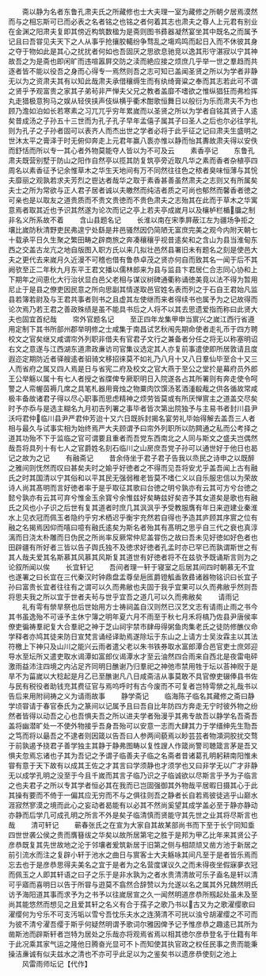 <!-- { "loadSidebar": true } -->
　　斋以静为名者东鲁孔肃夫氏之所藏修也士大夫理一室为藏修之所朝夕居焉漠然而与之相忘斯可已而必表之名者铭之也铭之者何着其志也肃夫之尊人上元君有别业在金渊之阳肃夫复即其傍近构筑数楹为是斋则图书彞器凝然宴坐其中既名之而属予记且曰吾甞见夫天下之人从事乎抢攘胶轕纷争骛乱之塲鸡鸣而起日入而不休彼其身之夺于物如此是其心之扰扰者何如也吾固厌之思欲息驰竞以逸其形守湛寂以宁其神故吾之为是斋也即闲旷而违喧嚣屛交防之渎而絶应接之烦庶几乎举一世之羣趋而共逐者皆不能以役吾之身而心得专一焉然则吾之志可知已盖闻圣贤之所以为学者非静无以为之资肃夫其有以知此哉肃夫承借穰缛生而有纨绮膏粱之奉而其志若此可不谓之贤乎予观富贵之家其子弟茍非严惮夫父兄之教者盖靡不嗜欲之惟纵猖狂而弗检挥丸走猎极意狗马之娱从轻侠挟声伎纵横乎衢术酣歌恒舞日以般衍为乐而肃夫不为也顾乃澹如泊如长若寒素之习兀兀乎穷年累嵗而以圣贤之所以为学者自铭其贤于人逺矣昔成汤之子孙五十三世而为孔子孔子早年孟僖子属其子曰圣人之后也尔必往学礼则为孔子之子孙者固可以表齐人而杰出世之学者必将于此乎征之记曰肃夫生盛明之世沐太平之膏泽于时无俯仰奔走上元君年赢八袠亦惟以静而怡其夀故肃夫得以安佚而舒恬而所以专一其心者外物莫能夺人皆以为不可及云
　　素香亭记
　　东鲁孔肃夫既营别墅于防山之阳作自然亭以揽其防复筑亭旁近取凡华之素而香者杂植亭四周名以素香征予记余惟草木之华生天地间有万不同然往往色之秾者臭味恒薄与其恱夫靡丽之观孰若求夫芳烈之鬯达者哉华之取于素香甚善虽然肃夫之志则又有所属矣夫士之所为常欲与正人君子居者诚以夫皦然而纯洁者质之可尚也郁然而馨香者徳之可亲也是以取友之道贵质而不贵文贵徳而不贵色肃夫之志殆其在此而于草木之华寓意焉者取其近也予识其然遂为论次而记之亭上若夫亭成嵗月以及欀栌栏楯牖之制非名义所系故不着
　　含山县题名记
　　长淮以南在宋季屛蔽江左为疆场争拒之壤比嵗防秋清野吏民弗遑宁处繇是井邑骚然因仍简陋无富庶完美之观今内附天朝七十载承平日久生聚之繁田畴之辟商旅之奔凑穰穰乎视昔逺矣和之含山为县当淮甸东西之交盖古龙亢之地自版图入职方氏以来几拟壮邑然县署旧未有题名之刻是使邑大夫之更代去来嵗月久近漫不可稽也借有鲁恭卓茂之贤亦何自而致其名一闻于后不其阙欤至正二年秋九月东平王君文播以儒林郎来为县与监县卞君居仁合志同心协和上下期年之间恵化大行治状显白邑父老相与谋议树碑通衢称诵徳美竟以法不得为暂用尼止于是县之僚吏因民意之所向思副其情遂取邑官姓名表而列之于石自王君始凡监县若簿若尉及与王君共事者则书之且虚其左使继而来者得续书也属予为之记故得而论次焉乃若王君之善政殊绩是虽不能具书后之人将不以其去思遗爱指而称曰此贤大夫也固宜首纪哉
　　帘外官题名记
　　至正四年龙集甲申当賔兴之嵗江西行省遵用定制下其书所部州郡举明修之士咸集于南昌试艺秋闱先期命使者走礼币于四方聘校文之官矣继又咸谓帘外列职非借夫有官君子文行之兼备者分任之将无以称塞明诏右文之意遂与江西湖东道肃政亷访司官集议选定其人亦复前事遣使即所居敦请且度遐迩定期防近者驿艘逺者驲骑文移招徕莫不如礼乃八月十又八日羣仙毕至合十又三人而省府之属又四人焉是日与省宪二府及校文之官大燕于至公之堂扵是幕府员外郎王公举觞以属十有七人者授之省牒俾专厥职明日入院遂各占其所署则有奔走使令呵警之人帟幄茵褥几席之具笔札器用膏烛之物粟肉饮馔汤茗酒湩殽胾之供各循故常咸极丰备故诸君子得以尽心职事而思虑精神之烦劳皆莫或有所厌惮賔主之道盖交尽矣时予亦忝与是选主糊名九月初吉列署之事毕者皆次第出院独予与主易书者封川县尹沃哷君仲临川县尹严君仲芳迨十又六日既拆封揭名宴劳礼毕始得解去盖吾三人者相与最久与试事实相为始终焉严大夫顾谓予曰帘外列职所以防闗通之私而公考择之道其功殆不下于监临之官可谓要且重者而吾党东西南北之人同与斯文之盛夫岂偶然哉吾将具列十有七人之官爵姓名刻石临川之山房庶吾党子孙可以通世好于他日也曷记之故为之记
　　有融斋记
　　昔余侍坐于君子君子告我以烝民之诗申之以既醉之雅间则怃然而叹曰甚矣夫时之媮乎好徳者之不得而见吾将安尤乎盖吾闻上古有融氏之时其国清以宁其俗和以平其民无强弱稚老皆莫不嗜仁义以自乐服忠信以为荣故诗人尚其髙明而言好徳者率于是乎取征其歌曰台徳之明兮孰亦有云其可方兮台徳之懿兮孰亦有云其可弃兮惟金玉余寳兮余惟兹好矣畴兹好矣咨予其女道矣是歌也有融氏之风也小子识之后世有复其道者时庶几其沨沨乎予受教服膺有年日来逰建业秦淮水上见衣冠而佩玉者隐约乎穷术栖迟乎衡宇充然若自得也予造其庐顾其序賔之位有融之名揭焉因仰而嘻曰噫有融氏逺矣为斯名者殆其有髙明之思乎自三代之衰也真淳漓而日浇太朴雕而日伪民之所尚率反厥常仲尼盖甞伤之故曰吾未见好徳如好色者也田辟疆有所好者三皆以告子舆氏独不及徳求好徳者孔孟时亦已罕已而孰谓斯世之有其人哉夫爱其名斯慕其风慕其风斯复其道世有好徳者将不在兹欤予既诵斯言则为之论叙所闻以俟
　　长宜轩记
　　吾间者理一轩于寝室之后居其间四时朝慕无不宜也遂署之曰长宜在三代秦汉时钟鼎盘盂尊垒巵匜爵镫觚盉敦彞诸器物铭识曰长宜子孙曰富贵长宜者往往有之谓可以久而弗敝也夫固于我乎宜果可以久而弗敝乎然则吾将思夫我之所以宜于世者夫茍与世乎宜吾之道几可以久而弗敝矣
　　请雨记
　　礼有雩有禜旱祭也后世始用方士祷祠盖自汉则然已汉艺文志有请雨止雨之书今其书虽逸殆不可诬予主休宁簿之明年夏六月不雨至于秋七月禾将槁乃佐县尹唐侯率僚吏徧祷羣祀复大合羣祀之神于芝山祠宇禁市肆毋得粥鱼肉集老氏之徒防修醮仪命学释者亦鸠其徒来防日宣梵言诵经译助焉遂除坛于东山之上请方士吴汝霖主以其法符檄上下神只及山川之能兴云雨者遣父老以朱书铁券取水富郎潭合邑官吏士庶郊迎导水至坛所又遣吏取水谒潭如富郎仪谒潭水才至云油然四合雨来自西北是夜雷电砰激雨益沛注四境之内沾足齐同明日醮谢乃归羣祀之神弛市禁用牲于坛以荅神贶于是旱不为菑嵗以大稔起是月乙已至醮谢凡八日咸斋洁从事莫敢不具官僚吏辍俸县书佐与民有税役者助钱充其费征官与焉呜呼时有古今废而不可复者岂特雩禜之礼哉书以告后来用附祠祷之义为请雨故事
　　静学斋记
　　临海陈子临名其藏修之斋曰静学顷甞请于春官泰氏为之篆间以记属予且曰吾自比年防四方奔走无宁时彼外物之纷然者皆得以动吾之心也吾惧夫吾之所以进夫学者殆漫乎其弗专故吾以静学名吾斋吾盖将幽潜旷处一不使外物接乎吾身吾殆可以安意一志而大肆其力于学缙绅先生勚吾之笃而将以朂吾之不逮者则因箴以告吾曰人参两间藐焉以眇芸芸者物澒洞胶扰交骛于前孰遏予挠君子善学独主其静于静弗图畴以复性謏人作箴尚警司聴箴言茅是吾又惧夫忽焉忘诸也子其为吾记之予谓子临善夫子临之名斋者昔诸葛孔明躬耕南阳惟未甞有意于天下故有以成其王佐之才其言曰学须静也才须学也又曰非学无以广才非静无以成学孔明之没至于今且千嵗而其言子临乃识之子临诚欲以尽斯言乎予为子临言之也夫君子之所以专其学者恒必其在我而已岂固强御其外物哉平居暇日摄其心于此其操有要而不倚于一偏其应无穷而不与之俱往则吾之静者长自若焉彼徒逃乎山巅水涯寂然寥漠之境而此心之妄动者曷能有以必其不然尚奚望其成学盖必至于静亦静动亦静而后学几可成孔明之所言不外是矣子临清慎而贤能守其先世之业其将尽斯言也哉
　　清可轩记
　　蕲春张氏之在宣为大家自其故某部尚书而下至于长宁同知埀四世世袭公侯之贵而膺簮绂之华矣以故所居第宅之胜于是邦为甲乙比年来其贤公子彦恭既复其先世故地之沦于邻壤者爰筑新居于旧第之侧与相颉颃又凿方池于新居之前引流水而注之复辟小轩于池水之曲日与賔客士大夫觞咏其间凡至于是者皆乐焉而忘去也于是彦恭思得夫美名之宜于是者为之名营度谋议久之而未得夜坐假寐夣衣冠而佩玉之人即其轩语之曰子之乐于是非水孰为之者水贵清清故可乐子盍名是轩以清可乎寤而喜明日以告于所甞与逰莫不翕然合辞赞以为允遂以名之属其外兄魏然明氏访予海阳道其事而求予为之书予以往嵗居宣之久一闻然明道彦恭所剏起处虽未及至尚其能悠然而想见之且爱其轩之名义有合于孺子之歌乃书以古又为之歌濯缨歌曰濯缨何为兮乐不可支汚垢以雪兮吾忱乐夫水之连漪清不可挄以浊兮胡濯缨之不可而为彼不清兮濯吾缨于斯乎何疑然明谓予歌词尔雅因俾予记予惟彦恭之趣逺已其所为凿斯池而辟斯轩者岂特为居处之乐哉亦将观焉省焉以相其徳尔彦恭登名于仕籍有年于此况乘其家气运之隆他日腾奋光显可不卜而知使其执官政之权任民事之贵而能秉操洁亷诚有似夫兹水之清也不亦可乎此足以为之鉴矣书以遗彦恭使刻之池上
　　风雷雨师坛记【代作】
